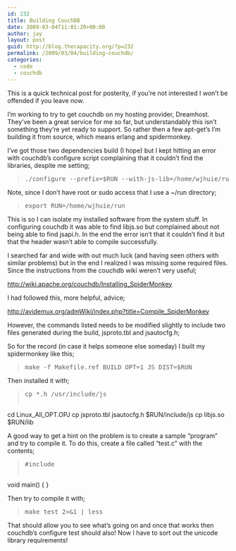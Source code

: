 ```yaml
---
id: 232
title: Building CouchDB
date: 2009-03-04T11:01:20+00:00
author: jay
layout: post
guid: http://blog.thecapacity.org/?p=232
permalink: /2009/03/04/building-couchdb/
categories:
  - code
  - couchdb
---
```

This is a quick technical post for posterity, if you’re not interested I won’t be offended if you leave now.

I’m working to try to get couchdb on my hosting provider, Dreamhost. They’ve been a great service for me so far, but understandably this isn’t something they’re yet ready to support. So rather then a few apt-get’s I’m building it from source, which means erlang and spidermonkey.

I’ve got those two dependencies build (I hope) but I kept hitting an error with couchdb’s configure script complaining that it couldn’t find the libraries, despite me setting;

> <pre>./configure --prefix=$RUN --with-js-lib=/home/wjhuie/run/lib/ --with-js-include=/home/wjhuie/run/include/js</pre>

Note, since I don’t have root or sudo access that I use a ~/run directory;

> <pre>export RUN=/home/wjhuie/run</pre>

This is so I can isolate my installed software from the system stuff. In configuring couchdb it was able to find libjs.so but complained about not being able to find jsapi.h. In the end the error isn’t that it couldn’t find it but that the header wasn’t able to compile successfully.

I searched far and wide with out much luck (and having seen others with similar problems) but in the end I realized I was missing some required files. Since the instructions from the couchdb wiki weren’t very useful;

http://wiki.apache.org/couchdb/Installing_SpiderMonkey

I had followed this, more helpful, advice;

http://avidemux.org/admWiki/index.php?title=Compile_SpiderMonkey

However, the commands listed needs to be modified slightly to include two files generated during the build, jsproto.tbl and jsautocfg.h;

So for the record (in case it helps someone else someday) I built my spidermonkey like this;

> <pre>make -f Makefile.ref BUILD_OPT=1 JS_DIST=$RUN</pre>

Then installed it with;

> <pre>cp *.h /usr/include/js
cd Linux_All_OPT.OPJ
cp jsproto.tbl jsautocfg.h $RUN/include/js
cp libjs.so $RUN/lib</pre>

A good way to get a hint on the problem is to create a sample “program” and try to compile it. To do this, create a file called “test.c” with the contents;

> <pre>#include </home/wjhuie/run/include/jsapi.h>
void main()
{ }</pre>

Then try to compile it with;

> <pre>make test 2>&1 | less</pre>

That should allow you to see what’s going on and once that works then couchdb’s configure test should also! Now I have to sort out the unicode library requirements!

